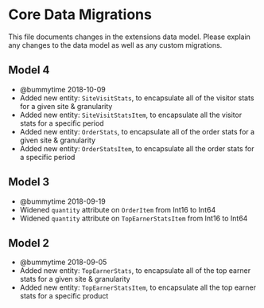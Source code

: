 # Core Data Migrations

This file documents changes in the extensions data model. Please explain any changes to the data model as well as any custom migrations.

## Model 4
- @bummytime 2018-10-09
- Added new entity: `SiteVisitStats`, to encapsulate all of the visitor stats for a given site & granularity
- Added new entity: `SiteVisitStatsItem`, to encapsulate all the visitor stats for a specific period
- Added new entity: `OrderStats`, to encapsulate all of the order stats for a given site & granularity
- Added new entity: `OrderStatsItem`, to encapsulate all the order stats for a specific period

## Model 3
- @bummytime 2018-09-19
- Widened `quantity` attribute on `OrderItem` from Int16 to Int64
- Widened `quantity` attribute on `TopEarnerStatsItem` from Int16 to Int64

## Model 2
- @bummytime 2018-09-05
- Added new entity: `TopEarnerStats`, to encapsulate all of the top earner stats for a given site & granularity
- Added new entity: `TopEarnerStatsItem`, to encapsulate all the top earner stats for a specific product
